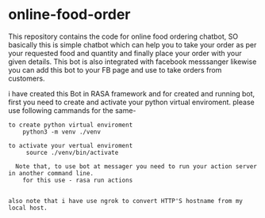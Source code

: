 # online-food-order
This repository contains the code for online food ordering chatbot, SO basically this is simple chatbot which can help you to take your order as per your requested food and quantity and finally place your order with your given details.
This bot is also integrated with facebook messsanger likewise you can add this bot to your FB page and use to take orders from customers.

i have created this Bot in RASA framework and for created and running bot, first you need to create and activate your python virtual enviroment.
please use following cammands for the same-

    to create python virtual enviroment
        python3 -m venv ./venv

    to activate your vertual enviroment 
         source ./venv/bin/activate
         
      Note that, to use bot at messager you need to run your action server in another command line.
        for this use - rasa run actions
        
        
    also note that i have use ngrok to convert HTTP'S hostname from my local host.
